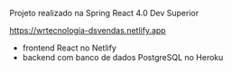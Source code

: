 Projeto realizado na Spring React 4.0 Dev Superior 

https://wrtecnologia-dsvendas.netlify.app

- frontend React no Netlify
- backend com banco de dados PostgreSQL no Heroku